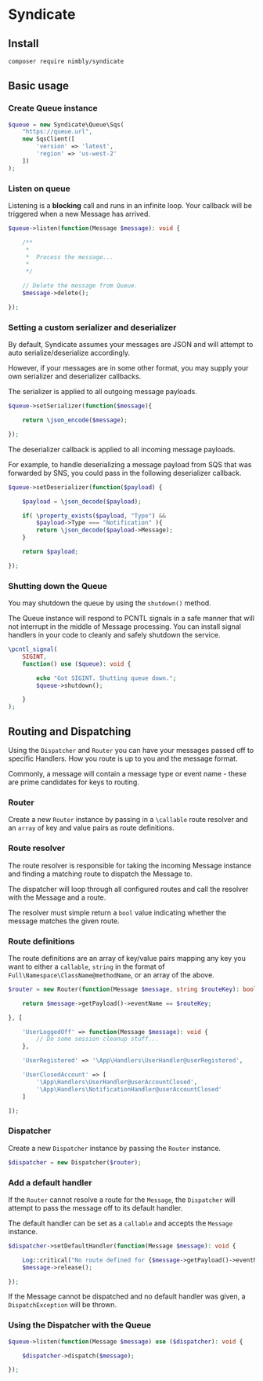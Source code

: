 # Syndicate

## Install

```bash
composer require nimbly/syndicate
```

## Basic usage

### Create Queue instance

```php
$queue = new Syndicate\Queue\Sqs(
    "https://queue.url",
    new SqsClient([
        'version' => 'latest',
        'region' => 'us-west-2'
    ])
);
```

### Listen on queue

Listening is a **blocking** call and runs in an infinite loop. Your callback will be triggered when a new Message has arrived.

```php
$queue->listen(function(Message $message): void {

	/**
	 *
	 *  Process the message...
	 *
	 */

	// Delete the message from Queue.
    $message->delete();

});
```

### Setting a custom serializer and deserializer

By default, Syndicate assumes your messages are JSON and will attempt to auto serialize/deserialize accordingly.

However, if your messages are in some other format, you may supply your own serializer and deserializer callbacks.

The serializer is applied to all outgoing message payloads.

```php
$queue->setSerializer(function($message){

    return \json_encode($message);

});
```

The deserializer callback is applied to all incoming message payloads.

For example, to handle deserializing a message payload from SQS that was forwarded by SNS, you could pass in the following deserializer callback.

```php
$queue->setDeserializer(function($payload) {

    $payload = \json_decode($payload);

    if( \property_exists($payload, "Type") &&
        $payload->Type === "Notification" ){
        return \json_decode($payload->Message);
    }

    return $payload;

});
```

### Shutting down the Queue

You may shutdown the queue by using the ```shutdown()``` method.

The Queue instance will respond to PCNTL signals in a safe manner that will not interrupt in the middle of Message processing.
You can install signal handlers in your code to cleanly and safely shutdown the service.

```php
\pcntl_signal(
	SIGINT,
	function() use ($queue): void {

		echo "Got SIGINT. Shutting queue down.";
		$queue->shutdown();

	}
);
```

## Routing and Dispatching

Using the `Dispatcher` and `Router` you can have your messages passed off to specific Handlers. How you route is up to you and the message format.

Commonly, a message will contain a message type or event name - these are prime candidates for keys to routing.

### Router

Create a new `Router` instance by passing in a `\callable` route resolver and an `array` of key and value pairs as route definitions.

### Route resolver

The route resolver is responsible for taking the incoming Message instance and finding a matching route to dispatch the Message to.

The dispatcher will loop through all configured routes and call the resolver with the Message and a route.

The resolver must simple return a `bool` value indicating whether the message matches the given route.


### Route definitions

The route definitions are an array of key/value pairs mapping any key you want to either a `callable`, `string` in the format of `Full\Namespace\ClassName@methodName`, or an array of the above.


```php
$router = new Router(function(Message $message, string $routeKey): bool {

    return $message->getPayload()->eventName == $routeKey;

}, [

	'UserLoggedOff' => function(Message $message): void {
		// Do some session cleanup stuff...
	},

	'UserRegistered' => '\App\Handlers\UserHandler@userRegistered',

    'UserClosedAccount' => [
		'\App\Handlers\UserHandler@userAccountClosed',
		'\App\Handlers\NotificationHandler@userAccountClosed'
	]

]);
```

### Dispatcher

Create a new ```Dispatcher``` instance by passing the ```Router``` instance.

```php
$dispatcher = new Dispatcher($router);
```

### Add a default handler

If the ```Router``` cannot resolve a route for the ```Message```, the ```Dispatcher``` will attempt to pass the message off to its default handler.

The default handler can be set as a ```callable``` and accepts the ```Message``` instance.

```php
$dispatcher->setDefaultHandler(function(Message $message): void {

    Log::critical("No route defined for {$message->getPayload()->eventName}!");
    $message->release();

});
```

If the Message cannot be dispatched and no default handler was given, a `DispatchException` will be thrown.

### Using the Dispatcher with the Queue

```php
$queue->listen(function(Message $message) use ($dispatcher): void {

	$dispatcher->dispatch($message);

});
```